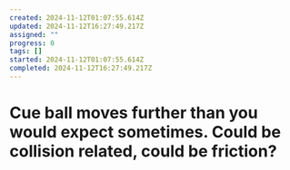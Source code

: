 ```yaml
---
created: 2024-11-12T01:07:55.614Z
updated: 2024-11-12T16:27:49.217Z
assigned: ""
progress: 0
tags: []
started: 2024-11-12T01:07:55.614Z
completed: 2024-11-12T16:27:49.217Z
---
```


# Cue ball moves further than you would expect sometimes. Could be collision related, could be friction?

